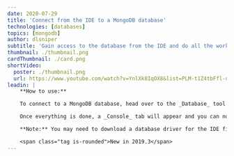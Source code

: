 ```yaml
---
date: 2020-07-29
title: 'Connect from the IDE to a MongoDB database'
technologies: [databases]
topics: [mongodb]
author: dlsniper
subtitle: 'Gain access to the database from the IDE and do all the work in the same window.'
thumbnail: ./thumbnail.png
cardThumbnail: ./card.png
shortVideo:
  poster: ./thumbnail.png
  url: https://www.youtube.com/watch?v=YnlXk8IqOX8&list=PLM-t1Z4tbFfl-umlMg_ND7gW9rGjTDzKt&index=25
leadin: |
    **How to use:**

    To connect to a MongoDB database, head over to the _Database_ tool window on the the right side of the IDE and click on the _+_ (_New_) button. Select _Data Source_ then _MongoDB_ as the data source type. Customize the name of the data source, connection details, then click on the _Test_ link to ensure everything is ok.

    Once everything is done, a _Console_ tab will appear and you can now query the database from the IDE. You can also explore it from the _Database_ tool window, and select which parts to hide or show from it.

    **Note:** You may need to download a database driver for the IDE first. If you see a _Download driver_ link, you'll need to click on that before you can connect to the database.

    <span class="tag is-rounded">New in 2019.3</span>
---
```

